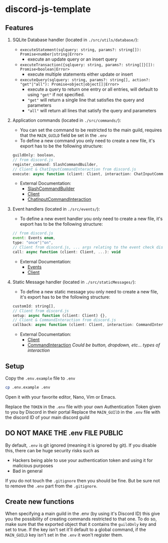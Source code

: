 # discord-js-template

## Features
1. SQLite Database handler (located in `./src/utils/database/`):
    - `executeStatement(sqlquery: string, params?: string[]): Promise<number|string|Error>`
        - execute an update query or an insert query
    - `executeTransaction({sqlquery: string, params?: string[]}[]): Promise<boolean|Error>`
        - execute multiple statements either update or insert
    - `executeQuery(sqlquery: string, params?: string[], action?: "get"|"all"): Promise<object|object[]|Error>`
        - execute a query to return one entry or all entries, will default to using `"get"` if not specified.
        - `"get"` will return a single line that satisfies the query and parameters
        - `"all"` will return all lines that satisfy the query and parameters

2. Application commands (located in `./src/commands/`):
    - You can set the command to be restricted to the main guild, requires that the `MAIN_GUILD` field be set in the `.env`
    - To define a new command you only need to create a new file, it's export has to be the following structure:
    ```js
    guildOnly: boolean,
    // from discord.js
    register_command: SlashCommandBuilder,
    // Client & ChatInputCommandInteraction from discord.js
    execute: async function (client: Client, interaction: ChatInputCommandInteraction): void
    ```
    - External Documentation:
      - [SlashCommandBuilder](https://discord.js.org/docs/packages/builders/1.9.0/SlashCommandBuilder:Class)
      - [Client](https://discord.js.org/docs/packages/discord.js/14.18.0/Client:Class)
      - [ChatInputCommandInteraction](https://discord.js.org/docs/packages/discord.js/14.18.0/ChatInputCommandInteraction:Class)

3. Event handlers (located in `./src/events/`):
    - To define a new event handler you only need to create a new file, it's export has to be the following structure:
    ```js
    // from discord.js
    event: Events enum,
    type: "once"|"on",
    // Client from discord.js, ... args relating to the event check discord.js documentation
    call: async function (client: Client, ...): void
    ```
    - External Documentation:
      - [Events](https://discord.js.org/docs/packages/discord.js/14.18.0/Events:Enum)
      - [Client](https://discord.js.org/docs/packages/discord.js/14.18.0/Client:Class)

4. Static Message handler (located in `./src/staticMessages/`):
    - To define a new static message you only need to create a new file, it's export has to be the following structure:
    ```js
    customId: string[],
    // Client from discord.js
    setup: async function (client: Client) {},
    // Client & CommandInteraction from discord.js
    callback: async function (client: Client, interaction: CommandInteraction): void
    ```
    - External Documentation:
      - [Client](https://discord.js.org/docs/packages/discord.js/14.18.0/Client:Class)
      - [CommandInteraction](https://discord.js.org/docs/packages/discord.js/14.18.0/CommandInteraction:Class) _Could be button, dropdown, etc... types of interaction_

## Setup
Copy the `.env.example` file to `.env`
```bash
cp .env.example .env
```

Open it with your favorite editor, Nano, Vim or Emacs.

Replace the `TOKEN` in the `.env` file with your own Authentication Token given to you by Discord in their portal 
Replace the `MAIN_GUIlD` in the `.env` file with the discord ID of your main discord guild 

## DO NOT MAKE THE .env FILE PUBLIC
By default, `.env` is git ignored (meaning it is ignored by git). If you disable this, there can be huge security risks such as
- Hackers being able to use your authentication token and using it for malicious purposes
- Bad in general

If you do not touch the `.gitignore` then you should be fine. But be sure not to remove the `.env` part from the `.gitignore`.

## Create new functions
When specifying a main guild in the .env (by using it's Discord ID) this give you the possibility of creating commands restricted to that one.
To do so, make sure that the exported object that it contains the `guildOnly` key and set to true.
If the key isn't set it'll default to a global command, if the `MAIN_GUILD` key isn't set in the `.env` it won't register them.
